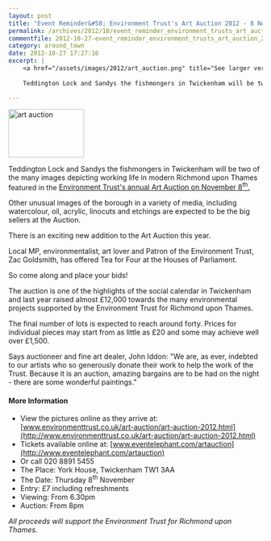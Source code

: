```yaml
---
layout: post
title: "Event Reminder&#58; Environment Trust's Art Auction 2012 - 8 November 2012"
permalink: /archives/2012/10/event_reminder_environment_trusts_art_auction_2012.html
commentfile: 2012-10-27-event_reminder_environment_trusts_art_auction_2012
category: around_town
date: 2012-10-27 17:27:16
excerpt: |
    <a href="/assets/images/2012/art_auction.png" title="See larger version of - art auction"><img src="/assets/images/2012/art_auction_thumb.png" width="150" height="96" alt="art auction" class="photo right" /></a>
    
    Teddington Lock and Sandys the fishmongers in Twickenham will be two of the many images depicting working life in modern Richmond upon Thames featured in the <a href="https://stmargarets.london/event/auction/200705143677">Environment Trust's annual Art Auction on November 8<sup>th</sup>.</a>

---
```


<a href="/assets/images/2012/art_auction.png" title="See larger version of - art auction"><img src="/assets/images/2012/art_auction_thumb.png" width="150" height="96" alt="art auction" class="photo right" /></a>

Teddington Lock and Sandys the fishmongers in Twickenham will be two of the many images depicting working life in modern Richmond upon Thames featured in the [Environment Trust's annual Art Auction on November 8<sup>th</sup>.](https://stmargarets.london/event/auction/200705143677)

Other unusual images of the borough in a variety of media, including watercolour, oil, acrylic, linocuts and etchings are expected to be the big sellers at the Auction.

<div markdown="1" class="box">
There is an exciting new addition to the Art Auction this year.

Local MP, environmentalist, art lover and Patron of the Environment Trust, Zac Goldsmith, has offered Tea for Four at the Houses of Parliament.

So come along and place your bids!

</div>
The auction is one of the highlights of the social calendar in Twickenham and last year raised almost £12,000 towards the many environmental projects supported by the Environment Trust for Richmond upon Thames.

The final number of lots is expected to reach around forty. Prices for individual pieces may start from as little as £20 and some may achieve well over £1,500.

Says auctioneer and fine art dealer, John Iddon: "We are, as ever, indebted to our artists who so generously donate their work to help the work of the Trust. Because it is an auction, amazing bargains are to be had on the night - there are some wonderful paintings."

#### More Information

-   View the pictures online as they arrive at: [www.environmenttrust.co.uk/art-auction/art-auction-2012.html](http://www.environmenttrust.co.uk/art-auction/art-auction-2012.html)
-   Tickets available online at: [www.eventelephant.com/artauction](http://www.eventelephant.com/artauction)
-   Or call 020 8891 5455
-   The Place: York House, Twickenham TW1 3AA
-   The Date: Thursday 8<sup>th</sup> November
-   Entry: £7 including refreshments
-   Viewing: From 6.30pm
-   Auction: From 8pm

*All proceeds will support the Environment Trust for Richmond upon Thames.*

